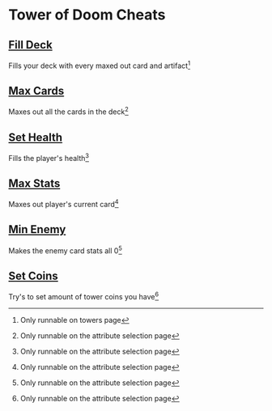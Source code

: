 # Tower of Doom Cheats

## [Fill Deck](Fill-Deck.js)
Fills your deck with every maxed out card and artifact[^1]

## [Max Cards](Max-Cards.js)
Maxes out all the cards in the deck[^2]

## [Set Health](Set-Health.js)
Fills the player's health[^2]

## [Max Stats](Max-Stats.js)
Maxes out player's current card[^2]

## [Min Enemy](Bad-Enemy.js)
Makes the enemy card stats all 0[^2]

## [Set Coins](set-Coins.js)
Try's to set amount of tower coins you have[^2]

[^1]: Only runnable on towers page
[^2]: Only runnable on the attribute selection page
